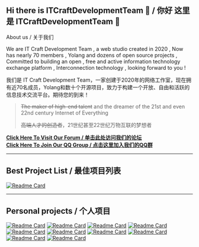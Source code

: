 ## Hi there is ITCraftDevelopmentTeam 👋 / 你好 这里是 ITCraftDevelopmentTeam 👋

About us / 关于我们

We are IT Craft Development Team , a web studio created in 2020 , Now has nearly 70 members , Yolang and dozens of open source projects , Committed to building an open , free and active information technology exchange platform , Interconnection technology , looking forward to you ! 

我们是 IT Craft Development Team，一家创建于2020年的网络工作室，现在拥有近70名成员，Yolang和数十个开源项目，致力于构建一个开放、自由和活跃的信息技术交流平台。期待您的到来！

> ~~The maker of high-end talent~~ and the dreamer of the 21st and even 22nd century Internet of Everything 
> 
> ~~高端人才的创造者~~，21世纪甚至22世纪万物互联的梦想者


**[Click Here To Visit Our Forum / 单击此处访问我们的论坛](https://github.com/ITCraftDevelopmentTeam/Forum/discussions)**  
**[Click Here To Join Our QQ Group / 点击这里加入我们的QQ群](https://github.com/ITCraftDevelopmentTeam/Forum/issues/new/choose)**


---

## Best Project List / 最佳项目列表
[![Readme Card](https://github-readme-stats.vercel.app/api/pin/?username=ITCraftDevelopmentTeam&repo=XDbot2)](https://github.com/ITCraftDevelopmentTeam/XDbot2)

---


<!-- 
要添加项目按这个格式写在Personal projects里
[![Readme Card](https://github-readme-stats.vercel.app/api/pin/?show_owner=true&username=用户名&repo=项目名)](项目地址)
-->

## Personal projects / 个人项目
[![Readme Card](https://github-readme-stats.vercel.app/api/pin/?show_owner=true&username=xxtg666&repo=CmdServerReloaded)](https://github.com/xxtg666/CmdServerReloaded)
[![Readme Card](https://github-readme-stats.vercel.app/api/pin/?show_owner=true&username=This-is-XiaoDeng&repo=XDbot)](https://github.com/This-is-XiaoDeng/XDbot)
[![Readme Card](https://github-readme-stats.vercel.app/api/pin/?show_owner=true&username=This-is-XiaoDeng&repo=upaste-rs)](https://github.com/This-is-XiaoDeng/upaste-rs)
[![Readme Card](https://github-readme-stats.vercel.app/api/pin/?show_owner=true&username=PowerAngelXD&repo=Yolang)](https://github.com/PowerAngelXD/YoLang)
[![Readme Card](https://github-readme-stats.vercel.app/api/pin/?show_owner=true&username=PowerAngelXD&repo=Sakora)](https://github.com/PowerAngelXD/Sakora)
[![Readme Card](https://github-readme-stats.vercel.app/api/pin/?show_owner=true&username=xxtg666&repo=MinecraftModpackExportTool)](https://github.com/xxtg666/MinecraftModpackExportTool)
[![Readme Card](https://github-readme-stats.vercel.app/api/pin/?show_owner=true&username=xxtg666&repo=xtGitVote)](https://github.com/xxtg666/xtGitVote)
[![Readme Card](https://github-readme-stats.vercel.app/api/pin/?show_owner=true&username=WowStarWorld&repo=StarWorldToolBox-Plus)](https://github.com/WowStarWorld/StarWorldToolBox-Plus)
[![Readme Card](https://github-readme-stats.vercel.app/api/pin/?show_owner=true&username=xxtg666&repo=xxtgMineCraftLauncher)](https://github.com/xxtg666/xxtgMineCraftLauncher)
[![Readme Card](https://github-readme-stats.vercel.app/api/pin/?show_owner=true&username=PowerAngelXD&repo=SimpleLauncher)](https://github.com/PowerAngelXD/SimpleLauncher)
